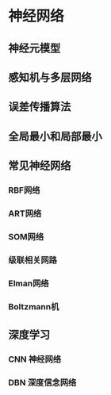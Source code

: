 # 神经网络

## 神经元模型

## 感知机与多层网络

## 误差传播算法

## 全局最小和局部最小

## 常见神经网络

### RBF网络

### ART网络

### SOM网络

### 级联相关网路

### Elman网络

### Boltzmann机

## 深度学习

### CNN 神经网络

### DBN 深度信念网络